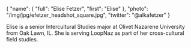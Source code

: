 {
	"name": {
		"full": "Elise Fetzer",
		"first": "Elise"
	},
	"photo": "/img/jpg/efetzer_headshot_square.jpg",
	"twitter": "@alkafetzer"
}

Elise is a senior Intercultural Studies major at Olivet Nazarene University from Oak Lawn, IL. She is serving LoopNaz as part of her cross-cultural field studies.
